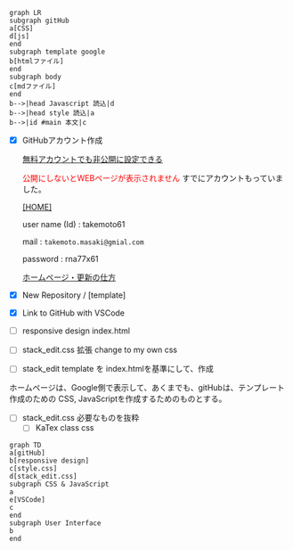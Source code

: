 ```mermaid
graph LR
subgraph gitHub
a[CSS]
d[js]
end
subgraph template google
b[htmlファイル]
end
subgraph body
c[mdファイル]
end
b-->|head Javascript 読込|d
b-->|head style 読込|a
b-->|id #main 本文|c
```
- [x] GitHubアカウント作成

    [無料アカウントでも非公開に設定できる](https://notepad-blog.com/content/59/)

    <font color="red">公開にしないとWEBページが表示されません</font>
    すでにアカウントもっていました。

    [[HOME]](https://github.com/takemoto61)

    user name (Id) : takemoto61

    mail : `takemoto.masaki@gmial.com`

    password : rna77x61

    [ホームページ・更新の仕方](https://prog-8.com/docs/github-pages)

- [X] New Repository / [template]
- [X] Link to GitHub with VSCode
- [ ] responsive design index.html
- [ ] stack_edit.css 拡張 change to my own css
- [ ] stack_edit template を index.htmlを基準にして、作成

ホームページは、Google側で表示して、あくまでも、gitHubは、テンプレート作成のための CSS, JavaScriptを作成するためのものとする。

- [ ] stack_edit.css 必要なものを抜粋
    - [ ] KaTex class css

```mermaid
graph TD
a[gitHub]
b[responsive design]
c[style.css]
d[stack_edit.css]
subgraph CSS & JavaScript 
a
e[VSCode]
c
end
subgraph User Interface
b
end
```